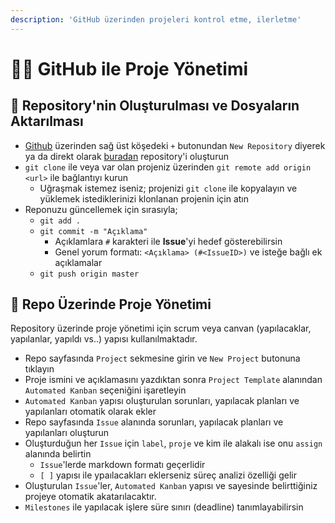 ```yaml
---
description: 'GitHub üzerinden projeleri kontrol etme, ilerletme'
---
```


# 👨‍💼 GitHub ile Proje Yönetimi

## 🚙 Repository'nin Oluşturulması ve Dosyaların Aktarılması

* [Github](https://github.com) üzerinden sağ üst köşedeki `+` butonundan `New Repository` diyerek ya da direkt olarak [buradan](https://github.com/new) repository'i oluşturun
* `git clone` ile veya var olan projeniz üzerinden `git remote add origin <url>` ile bağlantıyı kurun
  * Uğraşmak istemez iseniz; projenizi `git clone` ile kopyalayın ve yüklemek istediklerinizi klonlanan projenin için atın
* Reponuzu güncellemek için sırasıyla;
  * `git add .`
  * `git commit -m "Açıklama"`
    * Açıklamlara `#` karakteri ile **Issue**'yi hedef gösterebilirsin
    * Genel yorum formatı: `<Açıklama> (#<IssueID>)` ve isteğe bağlı ek açıklamalar
  * `git push origin master`

## 💫 Repo Üzerinde Proje Yönetimi

Repository üzerinde proje yönetimi için scrum veya canvan \(yapılacaklar, yapılanlar, yapıldı vs..\) yapısı kullanılmaktadır.

* Repo sayfasında `Project` sekmesine girin ve `New Project` butonuna tıklayın
* Proje ismini ve açıklamasını yazdıktan sonra `Project Template` alanından `Automated Kanban` seçeniğini işaretleyin
* `Automated Kanban` yapısı oluşturulan sorunları, yapılacak planları ve yapılanları otomatik olarak ekler
* Repo sayfasında `Issue` alanında sorunları, yapılacak planları ve yapılanları oluşturun
* Oluşturduğun her `Issue` için `label`, `proje` ve kim ile alakalı ise onu `assign` alanında belirtin
  * `Issue`'lerde markdown formatı geçerlidir
  * `[ ]` yapısı ile ypaılacakları eklerseniz süreç analizi özelliği gelir
* Oluşturulan `Issue`'ler, `Automated Kanban` yapısı ve sayesinde belirttiğiniz projeye otomatik akatarılacaktır.
* `Milestones` ile yapılacak işlere süre sınırı \(deadline\) tanımlayabilirsin

